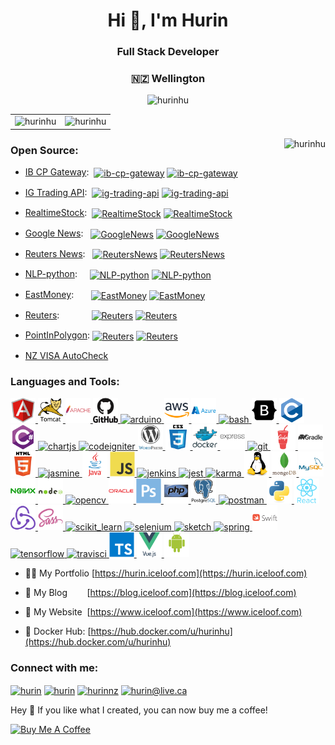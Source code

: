 <h1 align="center">Hi 👋, I'm Hurin</h1>
<h3 align="center">Full Stack Developer</h3>
<h3 align="center">🇳🇿 Wellington</h3>

<p align="center"> <img src="https://github-profile-trophy.vercel.app/?username=hurinhu&title=MultiLanguage,Commit,Followers,PullRequest,Repositories,Star" alt="hurinhu" /> </p>

<table border="0">
  <tr  border="0">
    <td  border="0">
      <img src="https://github-readme-stats.vercel.app/api?username=hurinhu&show_icons=true&theme=tokyonight&show_icons=true&count_private=true&locale=en" alt="hurinhu" />
    </td>
    <td  border="0">
      <img src="http://github-readme-streak-stats.herokuapp.com?user=HurinHu&theme=react" alt="hurinhu" />
    </td>
  </tr>
</table>

<p><img align="right" src="https://github-readme-stats.vercel.app/api/top-langs/?username=hurinhu&langs_count=8&show_icons=true&count_private=true&hide=PHP" alt="hurinhu" /></p>

<h3 align="left">Open Source:</h3>
<p align="left">
  
  - <a href="https://github.com/Iceloof/IB-ClientPortal-Gateway" target="_blank">IB CP Gateway</a>:  &nbsp;<a href="https://pypi.org/project/ib-cp-gateway/" target="blank"><img align="center" src="https://img.shields.io/pypi/v/ib-cp-gateway" alt="ib-cp-gateway" height="24" /></a> <a href="https://pypistats.org/packages/ib-cp-gateway" target="blank"><img align="center" src="https://img.shields.io/pypi/dm/ib-cp-gateway" alt="ib-cp-gateway" height="24" /></a>
  
  - <a href="https://github.com/Iceloof/IG-API" target="_blank">IG Trading API</a>:  &nbsp;<a href="https://pypi.org/project/ig-trading-api/" target="blank"><img align="center" src="https://img.shields.io/pypi/v/ig-trading-api" alt="ig-trading-api" height="24" /></a> <a href="https://pypistats.org/packages/ig-trading-api" target="blank"><img align="center" src="https://img.shields.io/pypi/dm/ig-trading-api" alt="ig-trading-api" height="24" /></a>
  
  - <a href="https://github.com/Iceloof/RealtimeStock" target="_blank">RealtimeStock</a>:  &nbsp;<a href="https://pypi.org/project/RealtimeStock/" target="blank"><img align="center" src="https://img.shields.io/pypi/v/RealtimeStock" alt="RealtimeStock" height="24" /></a> <a href="https://pypistats.org/packages/realtimestock" target="blank"><img align="center" src="https://img.shields.io/pypi/dm/RealtimeStock" alt="RealtimeStock" height="24" /></a>
  
  - <a href="https://github.com/Iceloof/GoogleNews" target="_blank">Google News</a>:  &nbsp;&nbsp;<a href="https://pypi.org/project/GoogleNews/" target="blank"><img align="center" src="https://img.shields.io/pypi/v/GoogleNews" alt="GoogleNews" height="24" /></a> <a href="https://pypistats.org/packages/googlenews" target="blank"><img align="center" src="https://img.shields.io/pypi/dm/GoogleNews" alt="GoogleNews" height="24" /></a>
  
  - <a href="https://github.com/Iceloof/ReutersNews" target="_blank">Reuters News</a>:  &nbsp;&nbsp;<a href="https://pypi.org/project/ReutersNews/" target="blank"><img align="center" src="https://img.shields.io/pypi/v/ReutersNews" alt="ReutersNews" height="24" /></a> <a href="https://pypistats.org/packages/reutersnews" target="blank"><img align="center" src="https://img.shields.io/pypi/dm/ReutersNews" alt="ReutersNews" height="24" /></a>
    
  - <a href="https://github.com/Iceloof/NLP-python" target="_blank">NLP-python</a>:  &nbsp;&nbsp;&nbsp;&nbsp;<a href="https://pypi.org/project/NLP-python/" target="blank"><img align="center" src="https://img.shields.io/pypi/v/NLP-python" alt="NLP-python" height="24" /></a> <a href="https://pypistats.org/packages/nlp-python" target="blank"><img align="center" src="https://img.shields.io/pypi/dm/NLP-python" alt="NLP-python" height="24" /></a>
  
  - <a href="https://github.com/Iceloof/EastMoney" target="_blank">EastMoney</a>:  &nbsp;&nbsp;&nbsp;&nbsp;&nbsp;&nbsp;<a href="https://pypi.org/project/EastMoney/" target="blank"><img align="center" src="https://img.shields.io/pypi/v/EastMoney" alt="EastMoney" height="24" /></a> <a href="https://pypistats.org/packages/eastmoney" target="blank"><img align="center" src="https://img.shields.io/pypi/dm/EastMoney" alt="EastMoney" height="24" /></a>
  
  - <a href="https://github.com/Iceloof/Reuters" target="_blank">Reuters</a>:  &nbsp;&nbsp;&nbsp;&nbsp;&nbsp;&nbsp;&nbsp;&nbsp;&nbsp;&nbsp;&nbsp;&nbsp;<a href="https://pypi.org/project/Reuters/" target="blank"><img align="center" src="https://img.shields.io/pypi/v/Reuters" alt="Reuters" height="24" /></a> <a href="https://pypistats.org/packages/reuters" target="blank"><img align="center" src="https://img.shields.io/pypi/dm/Reuters" alt="Reuters" height="24" /></a>

  - <a href="https://github.com/Iceloof/PointInPolygon" target="_blank">PointInPolygon</a>:  <a href="https://pypi.org/project/PointInPolygon/" target="blank"><img align="center" src="https://img.shields.io/pypi/v/PointInPolygon" alt="Reuters" height="24" /></a> <a href="https://pypistats.org/packages/pointinpolygon" target="blank"><img align="center" src="https://img.shields.io/pypi/dm/PointInPolygon" alt="Reuters" height="24" /></a>
  
  - <a href="https://chrome.google.com/webstore/detail/nz-visa-autocheck/dfgedppkjbfhajiimempjjbhcgnhjdgb?hl=en-GB" target="_blank">NZ VISA AutoCheck</a>
  
</p>

<h3 align="left">Languages and Tools:</h3>
<p align="left"> <a href="https://angular.io" target="_blank"> <img src="https://raw.githubusercontent.com/devicons/devicon/master/icons/angularjs/angularjs-original.svg" alt="angularjs" width="40" height="40"/> </a> <a href="https://tomcat.apache.org" target="_blank"> <img src="https://raw.githubusercontent.com/devicons/devicon/master/icons/tomcat/tomcat-original-wordmark.svg" alt="angularjs" width="40" height="40"/> </a> <a href="https://www.apache.org" target="_blank"> <img src="https://raw.githubusercontent.com/devicons/devicon/master/icons/apache/apache-original-wordmark.svg" alt="angularjs" width="40" height="40"/> </a><a href="https://www.github.com/" target="_blank"> <img src="https://raw.githubusercontent.com/devicons/devicon/master/icons/github/github-original-wordmark.svg" alt="arduino" width="40" height="40"/> </a><a href="https://www.arduino.cc/" target="_blank"> <img src="https://cdn.worldvectorlogo.com/logos/arduino-1.svg" alt="arduino" width="40" height="40"/> </a> <a href="https://aws.amazon.com" target="_blank"> <img src="https://raw.githubusercontent.com/devicons/devicon/master/icons/amazonwebservices/amazonwebservices-original-wordmark.svg" alt="aws" width="40" height="40"/> </a> <a href="https://azure.microsoft.com/" target="_blank"> <img src="https://raw.githubusercontent.com/devicons/devicon/master/icons/azure/azure-original-wordmark.svg" alt="azure" width="40" height="40"/> </a> <a href="https://www.gnu.org/software/bash/" target="_blank"> <img src="https://www.vectorlogo.zone/logos/gnu_bash/gnu_bash-icon.svg" alt="bash" width="40" height="40"/> </a> <a href="https://getbootstrap.com" target="_blank"> <img src="https://raw.githubusercontent.com/devicons/devicon/master/icons/bootstrap/bootstrap-plain.svg" alt="bootstrap" width="40" height="40"/> </a> <a href="https://www.cprogramming.com/" target="_blank"> <img src="https://raw.githubusercontent.com/devicons/devicon/master/icons/c/c-original.svg" alt="c" width="40" height="40"/> </a> <a href="https://learn.microsoft.com/en-us/dotnet/csharp/" target="_blank"> <img src="https://raw.githubusercontent.com/devicons/devicon/master/icons/csharp/csharp-original.svg" alt="c#" width="40" height="40"/> </a> <a href="https://www.chartjs.org" target="_blank"> <img src="https://www.chartjs.org/media/logo-title.svg" alt="chartjs" width="40" height="40"/> </a> <a href="https://codeigniter.com" target="_blank"> <img src="https://cdn.worldvectorlogo.com/logos/codeigniter.svg" alt="codeigniter" width="40" height="40"/> </a> <a href="https://wordpress.com" target="_blank"> <img src="https://raw.githubusercontent.com/devicons/devicon/master/icons/wordpress/wordpress-original.svg" alt="codeigniter" width="40" height="40"/> </a> <a href="https://www.w3schools.com/css/" target="_blank"> <img src="https://raw.githubusercontent.com/devicons/devicon/master/icons/css3/css3-original-wordmark.svg" alt="css3" width="40" height="40"/> </a> <a href="https://www.docker.com/" target="_blank"> <img src="https://raw.githubusercontent.com/devicons/devicon/master/icons/docker/docker-original-wordmark.svg" alt="docker" width="40" height="40"/> </a> <a href="https://expressjs.com" target="_blank"> <img src="https://raw.githubusercontent.com/devicons/devicon/master/icons/express/express-original-wordmark.svg" alt="express" width="40" height="40"/> </a> <a href="https://git-scm.com/" target="_blank"> <img src="https://www.vectorlogo.zone/logos/git-scm/git-scm-icon.svg" alt="git" width="40" height="40"/> </a> <a href="https://gulpjs.com" target="_blank"> <img src="https://raw.githubusercontent.com/devicons/devicon/master/icons/gulp/gulp-plain.svg" alt="gulp" width="40" height="40"/> </a> <a href="https://gulpjs.com" target="_blank"> <img src="https://raw.githubusercontent.com/devicons/devicon/master/icons/gradle/gradle-plain-wordmark.svg" alt="gulp" width="40" height="40"/> </a> <a href="https://www.w3.org/html/" target="_blank"> <img src="https://raw.githubusercontent.com/devicons/devicon/master/icons/html5/html5-original-wordmark.svg" alt="html5" width="40" height="40"/> </a> <a href="https://jasmine.github.io/" target="_blank"> <img src="https://www.vectorlogo.zone/logos/jasmine/jasmine-icon.svg" alt="jasmine" width="40" height="40"/> </a> <a href="https://www.java.com" target="_blank"> <img src="https://raw.githubusercontent.com/devicons/devicon/master/icons/java/java-original-wordmark.svg" alt="java" width="40" height="40"/> </a> <a href="https://developer.mozilla.org/en-US/docs/Web/JavaScript" target="_blank"> <img src="https://raw.githubusercontent.com/devicons/devicon/master/icons/javascript/javascript-original.svg" alt="javascript" width="40" height="40"/> </a> <a href="https://www.jenkins.io" target="_blank"> <img src="https://www.vectorlogo.zone/logos/jenkins/jenkins-icon.svg" alt="jenkins" width="40" height="40"/> </a> <a href="https://jestjs.io" target="_blank"> <img src="https://www.vectorlogo.zone/logos/jestjsio/jestjsio-icon.svg" alt="jest" width="40" height="40"/> </a> <a href="https://karma-runner.github.io/latest/index.html" target="_blank"> <img src="https://raw.githubusercontent.com/detain/svg-logos/780f25886640cef088af994181646db2f6b1a3f8/svg/karma.svg" alt="karma" width="40" height="40"/> </a> <a href="https://www.linux.org/" target="_blank"> <img src="https://raw.githubusercontent.com/devicons/devicon/master/icons/linux/linux-original.svg" alt="linux" width="40" height="40"/> </a> <a href="https://www.mongodb.com/" target="_blank"> <img src="https://raw.githubusercontent.com/devicons/devicon/master/icons/mongodb/mongodb-original-wordmark.svg" alt="mongodb" width="40" height="40"/> </a> <a href="https://www.mysql.com/" target="_blank"> <img src="https://raw.githubusercontent.com/devicons/devicon/master/icons/mysql/mysql-original-wordmark.svg" alt="mysql" width="40" height="40"/> </a>  <a href="https://www.nginx.com" target="_blank"> <img src="https://raw.githubusercontent.com/devicons/devicon/master/icons/nginx/nginx-original.svg" alt="nginx" width="40" height="40"/> </a> <a href="https://nodejs.org" target="_blank"> <img src="https://raw.githubusercontent.com/devicons/devicon/master/icons/nodejs/nodejs-original-wordmark.svg" alt="nodejs" width="40" height="40"/> </a> <a href="https://opencv.org/" target="_blank"> <img src="https://www.vectorlogo.zone/logos/opencv/opencv-icon.svg" alt="opencv" width="40" height="40"/> </a> <a href="https://www.oracle.com/" target="_blank"> <img src="https://raw.githubusercontent.com/devicons/devicon/master/icons/oracle/oracle-original.svg" alt="oracle" width="40" height="40"/> </a> <a href="https://www.photoshop.com/en" target="_blank"> <img src="https://raw.githubusercontent.com/devicons/devicon/master/icons/photoshop/photoshop-plain.svg" alt="photoshop" width="40" height="40"/> </a> <a href="https://www.php.net" target="_blank"> <img src="https://raw.githubusercontent.com/devicons/devicon/master/icons/php/php-original.svg" alt="php" width="40" height="40"/> </a> <a href="https://www.postgresql.org" target="_blank"> <img src="https://raw.githubusercontent.com/devicons/devicon/master/icons/postgresql/postgresql-original-wordmark.svg" alt="postgresql" width="40" height="40"/> </a> <a href="https://postman.com" target="_blank"> <img src="https://www.vectorlogo.zone/logos/getpostman/getpostman-icon.svg" alt="postman" width="40" height="40"/> </a> <a href="https://www.python.org" target="_blank"> <img src="https://raw.githubusercontent.com/devicons/devicon/master/icons/python/python-original.svg" alt="python" width="40" height="40"/> </a> <a href="https://reactjs.org/" target="_blank"> <img src="https://raw.githubusercontent.com/devicons/devicon/master/icons/react/react-original-wordmark.svg" alt="react" width="40" height="40"/> </a> <a href="https://redux.js.org" target="_blank"> <img src="https://raw.githubusercontent.com/devicons/devicon/master/icons/redux/redux-original.svg" alt="redux" width="40" height="40"/> </a> <a href="https://sass-lang.com" target="_blank"> <img src="https://raw.githubusercontent.com/devicons/devicon/master/icons/sass/sass-original.svg" alt="sass" width="40" height="40"/> </a> <a href="https://scikit-learn.org/" target="_blank"> <img src="https://upload.wikimedia.org/wikipedia/commons/0/05/Scikit_learn_logo_small.svg" alt="scikit_learn" width="40" height="40"/> </a> <a href="https://www.selenium.dev" target="_blank"> <img src="https://raw.githubusercontent.com/detain/svg-logos/780f25886640cef088af994181646db2f6b1a3f8/svg/selenium-logo.svg" alt="selenium" width="40" height="40"/> </a> <a href="https://www.sketch.com/" target="_blank"> <img src="https://www.vectorlogo.zone/logos/sketchapp/sketchapp-icon.svg" alt="sketch" width="40" height="40"/> </a> <a href="https://spring.io/" target="_blank"> <img src="https://www.vectorlogo.zone/logos/springio/springio-icon.svg" alt="spring" width="40" height="40"/> </a> <a href="https://developer.apple.com/swift/" target="_blank"> <img src="https://raw.githubusercontent.com/devicons/devicon/master/icons/swift/swift-original-wordmark.svg" alt="swift" width="40" height="40"/> </a> <a href="https://www.tensorflow.org" target="_blank"> <img src="https://www.vectorlogo.zone/logos/tensorflow/tensorflow-icon.svg" alt="tensorflow" width="40" height="40"/> </a> <a href="https://travis-ci.org" target="_blank"> <img src="https://www.vectorlogo.zone/logos/travis-ci/travis-ci-icon.svg" alt="travisci" width="40" height="40"/> </a> <a href="https://www.typescriptlang.org/" target="_blank"> <img src="https://raw.githubusercontent.com/devicons/devicon/master/icons/typescript/typescript-original.svg" alt="typescript" width="40" height="40"/> </a> <a href="https://vuejs.org/" target="_blank"> <img src="https://raw.githubusercontent.com/devicons/devicon/master/icons/vuejs/vuejs-original-wordmark.svg" alt="vuejs" width="40" height="40"/> </a><a href="https://developer.android.com" target="_blank"> <img src="https://raw.githubusercontent.com/devicons/devicon/master/icons/android/android-original-wordmark.svg" alt="android" width="40" height="40"/> </a> </p>



- 👨‍💻 My Portfolio [https://hurin.iceloof.com](https://hurin.iceloof.com)

- 📝 My Blog &nbsp;&nbsp;&nbsp;&nbsp;&nbsp;&nbsp; [https://blog.iceloof.com](https://blog.iceloof.com)

- 🔗 My Website &nbsp;[https://www.iceloof.com](https://www.iceloof.com)

- 🐳 Docker Hub: [https://hub.docker.com/u/hurinhu](https://hub.docker.com/u/hurinhu)

<h3 align="left">Connect with me:</h3>
<p align="left">
  <a href="https://linkedin.com/in/hurin" target="blank"><img align="center" src="https://cdn.jsdelivr.net/npm/simple-icons@3.0.1/icons/linkedin.svg" alt="hurin" height="30" width="40" /></a>
<a href="https://fb.com/hurin" target="blank"><img align="center" src="https://cdn.jsdelivr.net/npm/simple-icons@3.0.1/icons/facebook.svg" alt="hurin" height="30" width="40" /></a>
<a href="https://instagram.com/hurinnz" target="blank"><img align="center" src="https://cdn.jsdelivr.net/npm/simple-icons@3.0.1/icons/instagram.svg" alt="hurinnz" height="30" width="40" /></a>
<a href="mailto:hurin@live.ca" target="blank"><img align="center" src="https://cdn.jsdelivr.net/npm/simple-icons@3.0.1/icons/mail-dot-ru.svg" alt="hurin@live.ca" height="30" width="40" /></a> 
</p>


Hey 👋  If you like what I created, you can now buy me a coffee!

<a href="https://www.buymeacoffee.com/hurinhu" target="_blank"><img src="https://cdn.buymeacoffee.com/buttons/v2/default-blue.png" alt="Buy Me A Coffee" width="150" ></a>


<!--
**HurinHu/HurinHu** is a ✨ _special_ ✨ repository because its `README.md` (this file) appears on your GitHub profile.

Here are some ideas to get you started:

- 🔭 I’m currently working on ...
- 🌱 I’m currently learning ...
- 👯 I’m looking to collaborate on ...
- 🤔 I’m looking for help with ...
- 💬 Ask me about ...
- 📫 How to reach me: ...
- 😄 Pronouns: ...
- ⚡ Fun fact: ...
-->

